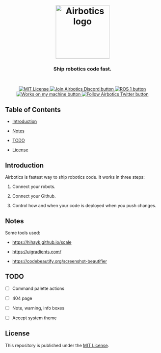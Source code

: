 <h1 align="center">
    <a href="https://airbotics.io"><img src="https://airbotics.io/imgs/logo.png" width="175px" alt="Airbotics logo"></a>
</h1>

<h3 align="center">Ship robotics code fast.</h3>

<br />

<p align="center">
 <a href="https://github.com/Airbotics/agent/blob/master/LICENSE">
  <img src="https://img.shields.io/badge/License-MIT-brightgreen.svg" alt="MIT License">
 </a>
 <a href="https://discord.gg/W2TR4WXUqv">
  <img src="https://img.shields.io/discord/900431878585188392?label=Discord" alt="Join Airbotics Discord button">
 </a>
 <a href="https://ros.org/">
  <img src="https://img.shields.io/badge/ROS-1-brightgreen" alt="ROS 1 button">
 </a>
 <a href="https://xkcd.com/1739/">
  <img src="https://img.shields.io/badge/works%20on-my%20machine-brightgreen" alt="Works on my machine button">
 </a>
 <a href="https://twitter.com/Airboticsio">
  <img src="https://img.shields.io/twitter/follow/Airboticsio?style=social" alt="Follow Airbotics Twitter button">
 </a>
</p>


## Table of Contents

* [Introduction](#introduction)

* [Notes](#notes)

* [TODO](#todo)

* [License](#license)

## Introduction

Airbotics is fastest way to ship robotics code. It works in three steps:

1. Connect your robots.

2. Connect your Github.

3. Control how and when your code is deployed when you push changes.


## Notes

Some tools used:

* https://hihayk.github.io/scale

* https://uigradients.com/

* https://codebeautify.org/screenshot-beautifier


## TODO

* [ ] Command palette actions

* [ ] 404 page

* [ ] Note, warning, info boxes

* [ ] Accept system theme

## License

This repository is published under the [MIT License](LICENSE).